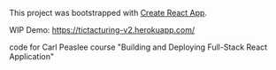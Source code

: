 This project was bootstrapped with [Create React App](https://github.com/facebookincubator/create-react-app).

WIP Demo: https://tictacturing-v2.herokuapp.com/

code for Carl Peaslee course "Building and Deploying Full-Stack React Application"